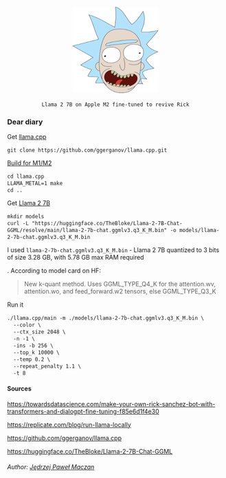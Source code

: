 <p align="center"><img src="hi-thanks-for-reading-my-filename.png" alt="hi-thanks-for-reading-my-filename.png" style="height: 200px; width:200px;"/></p>

<p align="center"><code>Llama 2 7B on Apple M2 fine-tuned to revive Rick</code></p>

### Dear diary

Get [llama.cpp](https://github.com/ggerganov/llama.cpp)

```
git clone https://github.com/ggerganov/llama.cpp.git
```

[Build for M1/M2](https://replicate.com/blog/run-llama-locally)

```
cd llama.cpp
LLAMA_METAL=1 make
cd ..
```

Get [Llama 2 7B](https://huggingface.co/TheBloke/Llama-2-7B-Chat-GGML)

```
mkdir models
curl -L "https://huggingface.co/TheBloke/Llama-2-7B-Chat-GGML/resolve/main/llama-2-7b-chat.ggmlv3.q3_K_M.bin" -o models/llama-2-7b-chat.ggmlv3.q3_K_M.bin
```

I used `llama-2-7b-chat.ggmlv3.q3_K_M.bin` - Llama 2 7B quantized to 3 bits of size 3.28 GB, with 5.78 GB max RAM required

. According to model card on HF:

> New k-quant method. Uses GGML_TYPE_Q4_K for the attention.wv, attention.wo, and feed_forward.w2 tensors, else GGML_TYPE_Q3_K

Run it

```
./llama.cpp/main -m ./models/llama-2-7b-chat.ggmlv3.q3_K_M.bin \
  --color \
  --ctx_size 2048 \
  -n -1 \
  -ins -b 256 \
  --top_k 10000 \
  --temp 0.2 \
  --repeat_penalty 1.1 \
  -t 8
```

#### Sources

https://towardsdatascience.com/make-your-own-rick-sanchez-bot-with-transformers-and-dialogpt-fine-tuning-f85e6d1f4e30

https://replicate.com/blog/run-llama-locally

https://github.com/ggerganov/llama.cpp

https://huggingface.co/TheBloke/Llama-2-7B-Chat-GGML

###### Author: [Jędrzej Paweł Maczan](https://maczan.pl)
